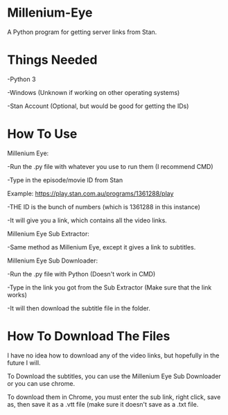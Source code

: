 # Millenium-Eye
A Python program for getting server links from Stan.

# Things Needed
-Python 3

-Windows (Unknown if working on other operating systems)

-Stan Account (Optional, but would be good for getting the IDs)


# How To Use

Millenium Eye:

-Run the .py file with whatever you use to run them (I recommend CMD)

-Type in the episode/movie ID from Stan

Example: https://play.stan.com.au/programs/1361288/play

-THE ID is the bunch of numbers (which is 1361288 in this instance)

-It will give you a link, which contains all the video links.

Millenium Eye Sub Extractor:

-Same method as Millenium Eye, except it gives a link to subtitles.

Millenium Eye Sub Downloader:

-Run the .py file with Python (Doesn't work in CMD)

-Type in the link you got from the Sub Extractor (Make sure that the link works)

-It will then download the subtitle file in the folder.

# How To Download The Files

I have no idea how to download any of the video links, but hopefully in the future I will.

To Download the subtitles, you can use the Millenium Eye Sub Downloader or you can use chrome.

To download them in Chrome, you must enter the sub link, right click, save as, then save it as a .vtt file (make sure it doesn't save as a .txt file.
